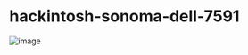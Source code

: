 # hackintosh-sonoma-dell-7591
![image](https://github.com/sonvirgo/hackintosh-sonoma-dell-7591/assets/10823037/0bedd867-982f-4f85-9acb-92214fe0e763)
